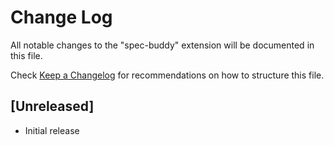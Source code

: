 # Change Log

All notable changes to the "spec-buddy" extension will be documented in this file.

Check [Keep a Changelog](http://keepachangelog.com/) for recommendations on how to structure this file.

## [Unreleased]

- Initial release